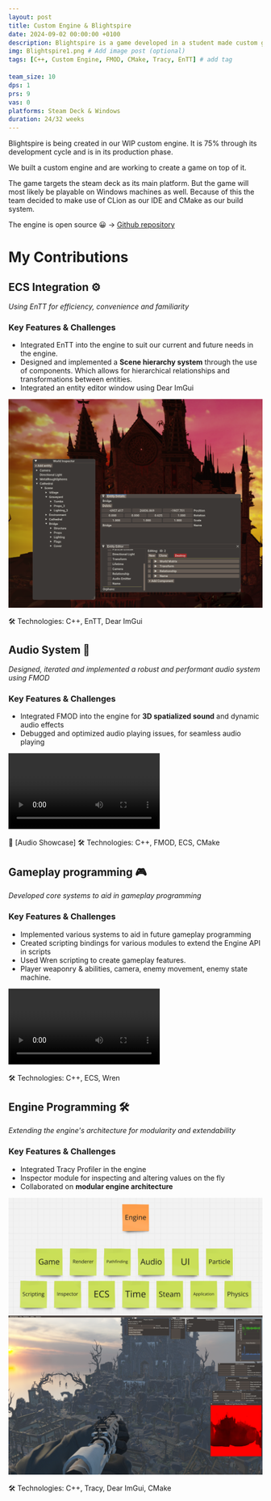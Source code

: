 ```yaml
---
layout: post
title: Custom Engine & Blightspire
date: 2024-09-02 00:00:00 +0100
description: Blightspire is a game developed in a student made custom game engine. # Add post description (optional)
img: Blightspire1.png # Add image post (optional)
tags: [C++, Custom Engine, FMOD, CMake, Tracy, EnTT] # add tag

team_size: 10
dps: 1
prs: 9
vas: 0
platforms: Steam Deck & Windows
duration: 24/32 weeks
---
```


Blightspire is being created in our WIP custom engine.
It is 75% through its development cycle and is in its production phase.

We built a custom engine and are working to create a game on top of it.

The game targets the steam deck as its main platform. But the game will most likely be playable on Windows machines as well.
Because of this the team decided to make use of CLion as our IDE and CMake as our build system.

The engine is open source 😀 -> [Github repository](https://github.com/BredaUniversityGames/Y2024-25-PR-BB)

# My Contributions

## ECS Integration ⚙️

*Using EnTT for efficiency, convenience and familiarity*

### Key Features & Challenges

- Integrated EnTT into the engine to suit our current and future needs in the engine. 
- Designed and implemented a **Scene hierarchy system** through the use of components. Which allows for hierarchical relationships and transformations between entities.
- Integrated an entity editor window using Dear ImGui

<img src="../assets/img/BlightSpireECS.png" max-width="100%" height="auto">

🛠 Technologies: C++, EnTT, Dear ImGui

## Audio System 🎵

*Designed, iterated and implemented a robust and performant audio system using FMOD*

### Key Features & Challenges

- Integrated FMOD into the engine for **3D spatialized sound** and dynamic audio effects
- Debugged and optimized audio playing issues, for seamless audio playing

<video class="project-media" max-width="100%" height="auto" controls title="Title">
    <source src="../assets/vid/BlightSpireAudio.mp4" type="video/mp4">
</video>

🎥 [Audio Showcase]
🛠 Technologies: C++, FMOD, ECS, CMake

## Gameplay programming 🎮

*Developed core systems to aid in gameplay programming*

### Key Features & Challenges

- Implemented various systems to aid in future gameplay programming
- Created scripting bindings for various modules to extend the Engine API in scripts
- Used Wren scripting to create gameplay features. 
- Player weaponry & abilities, camera, enemy movement, enemy state machine.

<video class="project-media" max-width="100%" height="auto" controls title="Title">
    <source src="../assets/vid/BlightSpireEnemy.mp4" type="video/mp4">
</video>

🛠 Technologies: C++, ECS, Wren

## Engine Programming 🛠️

*Extending the engine's architecture for modularity and extendability*

### Key Features & Challenges

- Integrated Tracy Profiler in the engine
- Inspector module for inspecting and altering values on the fly
- Collaborated on **modular engine architecture**

<img src="../assets/img/BlightspireModules.png" max-width="100%" height="auto">

<img src="../assets/img/BlighspireInspector.png" max-width="100%" height="auto">

🛠 Technologies: C++, Tracy, Dear ImGui, CMake
